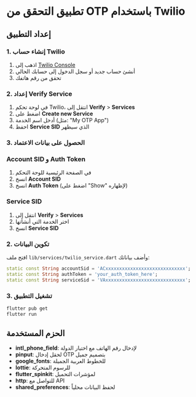 # تطبيق التحقق من OTP باستخدام Twilio

## إعداد التطبيق

### 1. إنشاء حساب Twilio

1. اذهب إلى [Twilio Console](https://console.twilio.com)
2. أنشئ حساب جديد أو سجل الدخول إلى حسابك الحالي
3. تحقق من رقم هاتفك

### 2. إعداد Verify Service

1. في لوحة تحكم Twilio، انتقل إلى **Verify** > **Services**
2. اضغط على **Create new Service**
3. أدخل اسم الخدمة (مثل: "My OTP App")
4. احفظ **Service SID** الذي سيظهر

### 3. الحصول على بيانات الاعتماد

### Account SID و Auth Token
1. في الصفحة الرئيسية للوحة التحكم
2. انسخ **Account SID**
3. انسخ **Auth Token** (اضغط على "Show" لإظهاره)

### Service SID
1. انتقل إلى **Verify** > **Services**
2. اختر الخدمة التي أنشأتها
3. انسخ **Service SID**

### 2. تكوين البيانات

افتح ملف `lib/services/twilio_service.dart` وأضف بياناتك:

```dart
static const String accountSid = 'ACxxxxxxxxxxxxxxxxxxxxxxxxxxxxx';
static const String authToken = 'your_auth_token_here';
static const String serviceSid = 'VAxxxxxxxxxxxxxxxxxxxxxxxxxxxxx';
```

### 3. تشغيل التطبيق

```bash
flutter pub get
flutter run
```

## الحزم المستخدمة

- **intl_phone_field**: لإدخال رقم الهاتف مع اختيار الدولة
- **pinput**: لحقل إدخال OTP بتصميم جميل
- **google_fonts**: للخطوط العربية الجميلة
- **lottie**: للرسوم المتحركة
- **flutter_spinkit**: لمؤشرات التحميل
- **http**: للتواصل مع API
- **shared_preferences**: لحفظ البيانات محلياً
